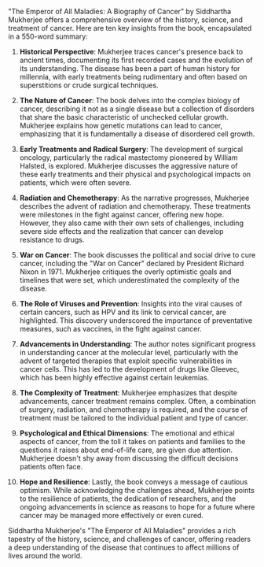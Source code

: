 "The Emperor of All Maladies: A Biography of Cancer" by Siddhartha Mukherjee offers a comprehensive overview of the history, science, and treatment of cancer. Here are ten key insights from the book, encapsulated in a 550-word summary:

1. **Historical Perspective**: Mukherjee traces cancer's presence back to ancient times, documenting its first recorded cases and the evolution of its understanding. The disease has been a part of human history for millennia, with early treatments being rudimentary and often based on superstitions or crude surgical techniques.

2. **The Nature of Cancer**: The book delves into the complex biology of cancer, describing it not as a single disease but a collection of disorders that share the basic characteristic of unchecked cellular growth. Mukherjee explains how genetic mutations can lead to cancer, emphasizing that it is fundamentally a disease of disordered cell growth.

3. **Early Treatments and Radical Surgery**: The development of surgical oncology, particularly the radical mastectomy pioneered by William Halsted, is explored. Mukherjee discusses the aggressive nature of these early treatments and their physical and psychological impacts on patients, which were often severe.

4. **Radiation and Chemotherapy**: As the narrative progresses, Mukherjee describes the advent of radiation and chemotherapy. These treatments were milestones in the fight against cancer, offering new hope. However, they also came with their own sets of challenges, including severe side effects and the realization that cancer can develop resistance to drugs.

5. **War on Cancer**: The book discusses the political and social drive to cure cancer, including the "War on Cancer" declared by President Richard Nixon in 1971. Mukherjee critiques the overly optimistic goals and timelines that were set, which underestimated the complexity of the disease.

6. **The Role of Viruses and Prevention**: Insights into the viral causes of certain cancers, such as HPV and its link to cervical cancer, are highlighted. This discovery underscored the importance of preventative measures, such as vaccines, in the fight against cancer.

7. **Advancements in Understanding**: The author notes significant progress in understanding cancer at the molecular level, particularly with the advent of targeted therapies that exploit specific vulnerabilities in cancer cells. This has led to the development of drugs like Gleevec, which has been highly effective against certain leukemias.

8. **The Complexity of Treatment**: Mukherjee emphasizes that despite advancements, cancer treatment remains complex. Often, a combination of surgery, radiation, and chemotherapy is required, and the course of treatment must be tailored to the individual patient and type of cancer.

9. **Psychological and Ethical Dimensions**: The emotional and ethical aspects of cancer, from the toll it takes on patients and families to the questions it raises about end-of-life care, are given due attention. Mukherjee doesn't shy away from discussing the difficult decisions patients often face.

10. **Hope and Resilience**: Lastly, the book conveys a message of cautious optimism. While acknowledging the challenges ahead, Mukherjee points to the resilience of patients, the dedication of researchers, and the ongoing advancements in science as reasons to hope for a future where cancer may be managed more effectively or even cured.

Siddhartha Mukherjee's "The Emperor of All Maladies" provides a rich tapestry of the history, science, and challenges of cancer, offering readers a deep understanding of the disease that continues to affect millions of lives around the world.